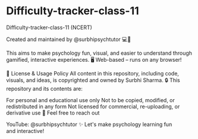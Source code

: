 # Difficulty-tracker-class-11
Difficulty-tracker-class-11 (NCERT)

Created and maintained by @surbhipsychtutor 💻📘

This aims to make psychology fun, visual, and easier to understand through gamified, interactive experiences. 🖥 Web-based – runs on any browser!

📜 License & Usage Policy All content in this repository, including code, visuals, and ideas, is copyrighted and owned by Surbhi Sharma. 🔒 This repository and its contents are:

For personal and educational use only Not to be copied, modified, or redistributed in any form Not licensed for commercial, re-uploading, or derivative use 📩 Feel free to reach out

YouTube: @surbhipsychtutor ✨ Let's make psychology learning fun and interactive!

